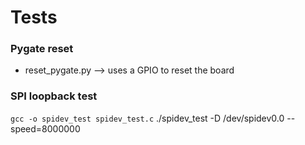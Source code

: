 # Tests

### Pygate reset
- reset_pygate.py --> uses a GPIO to reset the board

### SPI loopback test
`gcc -o spidev_test spidev_test.c`
./spidev_test -D /dev/spidev0.0 --speed=8000000


